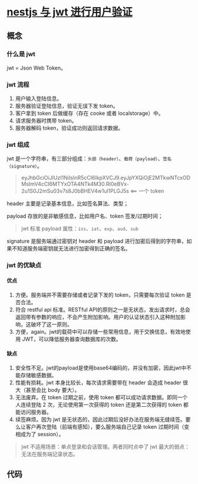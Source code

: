# [nestjs 与 jwt 进行用户验证](https://juejin.cn/post/6844903856942350349)

## 概念

### 什么是 jwt

jwt = Json Web Token。

### jwt 流程

1. 用户输入登陆信息。
2. 服务器验证登陆信息，验证无误下发 token。
3. 客户拿到 token 后做缓存（存在 cooke 或者 localstorage）中。
4. 请求服务器时携带 token。
5. 服务器解码 token，验证成功则返回请求数据。

### jwt 组成

jwt 是一个字符串，有三部分组成：`头部（header）`、`载荷（payload）`、`签名（signature）`。

> eyJhbGciOiJIUzI1NiIsInR5cCI6IkpXVCJ9.eyJpYXQiOjE2MTkwNTcxODMsImV4cCI6MTYxOTA4NTk4M30.RI0eBVx-2u1S0J2mSu03v7s8J0bBHEV4w1ul1PLGJ5s <== 一个 token

header 主要是记录基本信息，比如签名算法、类型；

payload 存放的是非敏感信息，比如用户名、token 签发/过期时间；
> jwt 标准 payload 属性：`iss`、`iat`、`exp`、`aud`、`sub`

signature 是服务端通过密钥对 header 和 payload 进行加密后得到的字符串，如果不知道服务端密钥就无法进行加密得到正确的签名。

### jwt 的优缺点

#### 优点

1. 方便。服务端并不需要存储或者记录下发的 token，只需要每次验证 token 是否合法。
2. 符合 restful api 标准。RESTful API的原则之一是无状态，发出请求时，总会返回带有参数的响应，不会产生附加影响。用户的认证状态引入这种附加影响，这破坏了这一原则。
3. 方便，again。jwt的载荷中可以存储一些常用信息，用于交换信息，有效地使用 JWT，可以降低服务器查询数据库的次数。


#### 缺点

1. 安全性不足。jwt的payload是使用base64编码的，并没有加密，因此jwt中不能存储敏感数据。
2. 性能有损耗。jwt 本身比较长，每次请求需要带在 header 会造成 header 很大（甚至会比 body 要大）。
3. 无法废弃。在 token 过期之前，使用 token 都可以成功请求数据。即同一个人连续登陆 2 次，无论使用第一次获得的 token 还是第二次获得的 token 都能访问服务器。
4. 续签麻烦。因为 jwt 是无状态的，因此过期后没好办法在服务端无缝续签。要么让客户再次登陆（前端有感知），要么服务端自己记录 token 过期时间（变相成为了 session）。

> jwt 不适用场景：单点登录和会话管理。两者同时点中了 jwt 最大的弱点：无法在服务端记录状态。


## 代码